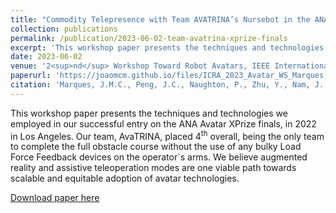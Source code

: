 ```yaml
---
title: "Commodity Telepresence with Team AVATRINA’s Nursebot in the ANA Avatar XPRIZE Finals"
collection: publications
permalink: /publication/2023-06-02-team-avatrina-xprize-finals
excerpt: 'This workshop paper presents the techniques and technologies we employed in our successful entry on the ANA Avatar XPrize finals, in 2022 in Los Angeles. Our team, AvaTRINA, placed 4<sup>th</sup> overall, being the only team to complete the full obstacle course without the use of any bulky Load Force Feedback devices on the operator`s arms. We believe augmented reality and assistive teleoperation modes are one viable path towards scalable and equitable adoption of avatar technologies.'
date: 2023-06-02
venue: '2<sup>nd</sup> Workshop Toward Robot Avatars, IEEE International Conference on Robotics and Automation (ICRA)'
paperurl: 'https://joaomcm.github.io/files/ICRA_2023_Avatar_WS_Marques.pdf'
citation: 'Marques, J.M.C., Peng, J.C., Naughton, P., Zhu, Y., Nam, J. S., Hauser, K. (2023) &quot Commodity Telepresence with Team AVATRINA’s Nursebot in the ANA Avatar XPRIZE Finals &quot. In 2nd Workshop Toward Robot Avatars, IEEE International Conference on Robotics and Automation <i>ICRA</i>'
---
```

This workshop paper presents the techniques and technologies we employed in our successful entry on the ANA Avatar XPrize finals, in 2022 in Los Angeles. Our team, AvaTRINA, placed 4<sup>th</sup> overall, being the only team to complete the full obstacle course without the use of any bulky Load Force Feedback devices on the operator`s arms. We believe augmented reality and assistive teleoperation modes are one viable path towards scalable and equitable adoption of avatar technologies.

[Download paper here](https://joaomcm.github.io/files/ICRA_2023_Avatar_WS_Marques.pdf)
